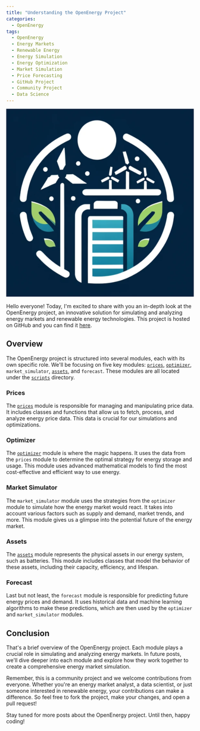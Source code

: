```yaml
---
title: "Understanding the OpenEnergy Project"
categories:
  - OpenEnergy
tags:
  - OpenEnergy
  - Energy Markets
  - Renewable Energy
  - Energy Simulation
  - Energy Optimization
  - Market Simulation
  - Price Forecasting
  - GitHub Project
  - Community Project
  - Data Science
---
```


![OpenEnergy Logo](https://github.com/koulakhilesh/OpenEnergy/blob/master/images/logo_oe.png)

Hello everyone! Today, I'm excited to share with you an in-depth look at the OpenEnergy project, an innovative solution for simulating and analyzing energy markets and renewable energy technologies. This project is hosted on GitHub and you can find it [here](https://github.com/koulakhilesh/OpenEnergy/).

## Overview

The OpenEnergy project is structured into several modules, each with its own specific role. We'll be focusing on five key modules: [`prices`](https://github.com/koulakhilesh/OpenEnergy/tree/master/scripts/prices), [`optimizer`](https://github.com/koulakhilesh/OpenEnergy/tree/master/scripts/optimizer), `market_simulator`, [`assets`](https://github.com/koulakhilesh/OpenEnergy/tree/master/scripts/assets), and `forecast`. These modules are all located under the [`scripts`](https://github.com/koulakhilesh/OpenEnergy/tree/main/scripts) directory.

### Prices

The [`prices`](https://github.com/koulakhilesh/OpenEnergy/tree/master/scripts/prices) module is responsible for managing and manipulating price data. It includes classes and functions that allow us to fetch, process, and analyze energy price data. This data is crucial for our simulations and optimizations.

### Optimizer

The [`optimizer`](https://github.com/koulakhilesh/OpenEnergy/tree/master/scripts/optimizer) module is where the magic happens. It uses the data from the `prices` module to determine the optimal strategy for energy storage and usage. This module uses advanced mathematical models to find the most cost-effective and efficient way to use energy.

### Market Simulator

The `market_simulator` module uses the strategies from the `optimizer` module to simulate how the energy market would react. It takes into account various factors such as supply and demand, market trends, and more. This module gives us a glimpse into the potential future of the energy market.

### Assets

The [`assets`](https://github.com/koulakhilesh/OpenEnergy/tree/master/scripts/assets) module represents the physical assets in our energy system, such as batteries. This module includes classes that model the behavior of these assets, including their capacity, efficiency, and lifespan.

### Forecast

Last but not least, the `forecast` module is responsible for predicting future energy prices and demand. It uses historical data and machine learning algorithms to make these predictions, which are then used by the `optimizer` and `market_simulator` modules.

## Conclusion

That's a brief overview of the OpenEnergy project. Each module plays a crucial role in simulating and analyzing energy markets. In future posts, we'll dive deeper into each module and explore how they work together to create a comprehensive energy market simulation.

Remember, this is a community project and we welcome contributions from everyone. Whether you're an energy market analyst, a data scientist, or just someone interested in renewable energy, your contributions can make a difference. So feel free to fork the project, make your changes, and open a pull request!

Stay tuned for more posts about the OpenEnergy project. Until then, happy coding!